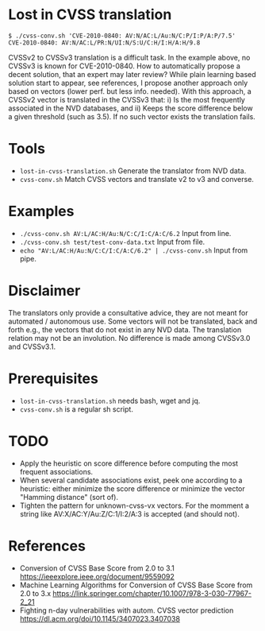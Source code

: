 # Lost in CVSS translation

```console
$ ./cvss-conv.sh 'CVE-2010-0840: AV:N/AC:L/Au:N/C:P/I:P/A:P/7.5'
CVE-2010-0840: AV:N/AC:L/PR:N/UI:N/S:U/C:H/I:H/A:H/9.8
```

CVSSv2 to CVSSv3 translation is a difficult task.
In the example above, no CVSSv3 is known for CVE-2010-0840.
How to automatically propose a decent solution, that an expert may later review?
While plain learning based solution start to appear, see references,
I propose another approach only based on vectors (lower perf. but less info. needed).
With this approach, a CVSSv2 vector is translated in the CVSSv3 that:
i) Is the most frequently associated in the NVD databases, and 
ii) Keeps the score difference below a given threshold (such as 3.5).
If no such vector exists the translation fails.

# Tools
- ``lost-in-cvss-translation.sh`` Generate the translator from NVD data.
- ``cvss-conv.sh`` Match CVSS vectors and translate v2 to v3 and converse.

# Examples
- ```./cvss-conv.sh AV:L/AC:H/Au:N/C:C/I:C/A:C/6.2```          Input from line.
- ```./cvss-conv.sh test/test-conv-data.txt```                 Input from file.
- ```echo "AV:L/AC:H/Au:N/C:C/I:C/A:C/6.2" | ./cvss-conv.sh``` Input from pipe.

# Disclaimer
The translators only provide a consultative advice,
they are not meant for automated / autonomous use.
Some vectors will not be translated, back and forth
e.g., the vectors that do not exist in any NVD data.
The translation relation may not be an involution.
No difference is made among CVSSv3.0 and CVSSv3.1.

# Prerequisites
- ``lost-in-cvss-translation.sh`` needs bash, wget and jq.
- ``cvss-conv.sh`` is a regular sh script.

# TODO
- Apply the heuristic on score difference before computing the most frequent associations.
- When several candidate associations exist, peek one according to a heuristic: either minimize the score difference or minimize the vector "Hamming distance" (sort of).
- Tighten the pattern for unknown-cvss-vx vectors. For the momment a string like AV:X/AC:Y/Au:Z/C:1/I:2/A:3 is accepted (and should not).

# References
- Conversion of CVSS Base Score from 2.0 to 3.1 https://ieeexplore.ieee.org/document/9559092
- Machine Learning Algorithms for Conversion of CVSS Base Score from 2.0 to 3.x	https://link.springer.com/chapter/10.1007/978-3-030-77967-2_21
- Fighting n-day vulnerabilities with autom. CVSS vector prediction https://dl.acm.org/doi/10.1145/3407023.3407038
